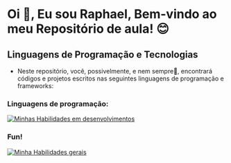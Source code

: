 # Oi 👋, Eu sou Raphael, Bem-vindo ao meu Repositório de aula! 😊


## Linguagens de Programação e Tecnologias

- Neste repositório, você, possivelmente, e nem sempre🤣, encontrará códigos e projetos escritos nas seguintes linguagens de programação e frameworks:

### Linguagens de programação:

  [![Minhas Habilidades em desenvolvimentos](https://skillicons.dev/icons?i=powerbi,python,sql,m,c,php,js,r,ts,go&perline=5)](https://skillicons.dev)
  

### Fun!

  [![Minha Habilidades gerais](https://skillicons.dev/icons?i=css,html,maven,aws,gcp,babel,anaconda,arch,arduino,raspberrypi,regex,docker,heroku,gtk,vitest,electron,figma,git,codepen,astro,kotlin,kubernetes,powershell,linux,mint,ubuntu,windows,github,gitlab,gradle,bitbucket,npm,pnpm,yarn,postman,blender,bun,cmake,md,matlab,wasm,windicss,azure,bash,rabbitmq&perline=5)](https://skillicons.dev)
